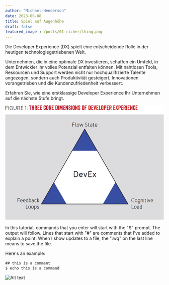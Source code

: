 ```yaml
---
author: "Michael Henderson"
date: 2023-06-08
title: Spiel auf Augenhöhe
draft: false
featured_image : /posts/01-richer/thing.png
---
```


Die Developer Experience (DX) spielt eine entscheidende Rolle in der heutigen technologiegetriebenen Welt. 

Unternehmen, die in eine optimale DX investieren, schaffen ein Umfeld, in dem Entwickler ihr volles Potenzial entfalten können. Mit nahtlosen Tools, Ressourcen und Support werden nicht nur hochqualifizierte Talente angezogen, sondern auch Produktivität gesteigert, Innovationen vorangetrieben und die Kundenzufriedenheit verbessert. 

Erfahren Sie, wie eine erstklassige Developer Experience Ihr Unternehmen auf die nächste Stufe bringt.

![Alt text](thing.png)

In this tutorial, commands that you enter will start with the "$" prompt. The output will follow. Lines that start with "#" are comments that I've added to explain a point. When I show updates to a file, the ":wq" on the last line means to save the file.


Here's an example:

```
## this is a comment
$ echo this is a command
``` 

![Alt text](/saa3.png)